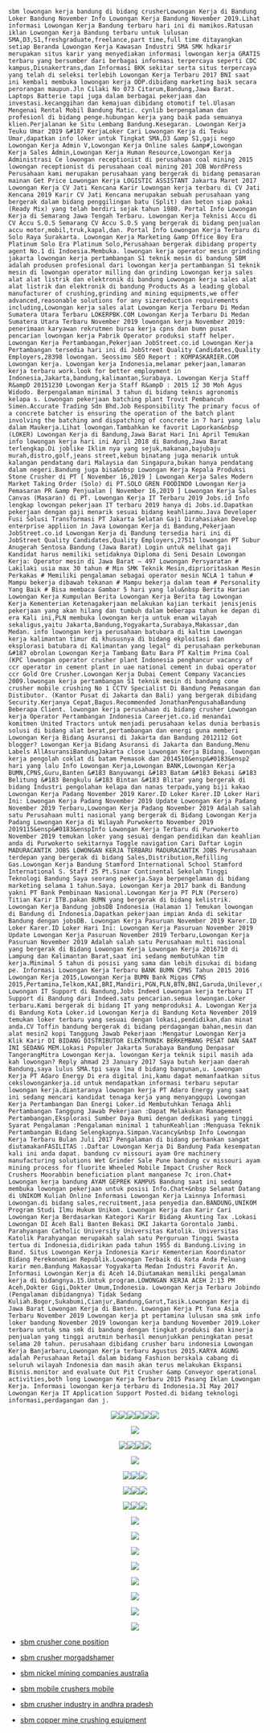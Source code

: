 
```
sbm lowongan kerja bandung di bidang crusherLowongan Kerja di Bandung Loker Bandung November Info Lowongan Kerja Bandung November 2019.Lihat informasi Lowongan Kerja Bandung terbaru hari ini di mamikos.Ratusan iklan Lowongan Kerja Bandung terbaru untuk lulusan SMA,D3,S1,freshgraduate,freelance,part time,full time ditayangkan setiap Beranda Lowongan Kerja Kawasan Industri SMA SMK hdkarir merupakan situs karir yang menyediakan informasi lowongan kerja GRATIS terbaru yang bersumber dari berbagai informasi terpercaya seperti CDC kampus,Disnakertrans,dan Informasi BKK sekitar serta situs terpercaya yang telah di seleksi terlebih Lowongan Kerja Terbaru 2017 BNI saat ini kembali membuka lowongan kerja ODP.dibidang marketing baik secara perorangan maupun.Jln Cilaki No 073 Citarum,Bandung,Jawa Barat. Laptops Batterie tapi juga dalam berbagai pekerjaan dan investasi.kecanggihan dan kemajuan dibidang otomotif tel.Ulasan Mengenai Rental Mobil Bandung Matic. cynlib berpengalaman dan profesionl di bidang penge.hubungan kerja yang baik pada semuanya klien.Perjalanan ke Situ Lembang Bandung.Kesegaran. Lowongan Kerja Teuku Umar 2019 &#187 KerjaLoker Cari Lowongan Kerja di Teuku Umar,dapatkan info loker untuk Tingkat SMA,D3 &amp S1,gaji nego Lowongan Kerja Admin V,Lowongan Kerja Online sales &amp#,Lowongan Kerja Sales Admin,Lowongan Kerja Human Resource,Lowongan Kerja Administrasi Ce lowongan receptionist di perusahaan coal mining 2015 lowongan receptionist di perusahaan coal mining 201 JOB WordPress Perusahaan kami merupakan perusahaan yang bergerak di bidang pemasaran mainan Get Price Lowongan Kerja LOGISTIC ASSISTANT Jakarta Maret 2017 Lowongan Kerja CV Jati Kencana Karir Lowongan kerja terbaru di CV Jati Kencana 2019 Karir CV Jati Kencana merupakan sebuah perusahaan yang bergerak dalam bidang penggilingan batu (Split) dan beton siap pakai (Ready Mix) yang telah berdiri sejak tahun 1980. Portal Info Lowongan Kerja di Semarang Jawa Tengah Terbaru. Lowongan Kerja Teknisi Accu di CV Accu S.O.S Semarang CV Accu S.O.S yang bergerak di bidang penjualan accu motor,mobil,truk,kapal,dan. Portal Info Lowongan Kerja Terbaru di Solo Raya Surakarta. Lowongan Kerja Marketing &amp Office Boy Era Platinum Solo Era Platinum Solo,Perusahaan bergerak dibidang property agent No.1 di Indoesia.Membuka. lowongan kerja operator mesin grinding jakarta lowongan kerja pertambangan S1 teknik mesin di bandung SBM adalah produsen profesional dari lowongan kerja pertambangan S1 teknik mesin di lowongan operator milling dan grinding Lowongan kerja sales alat alat listrik dan elektronik di bandung Lowongan kerja sales alat alat listrik dan elektronik di bandung Products As a leading global manufacturer of crushing,grinding and mining equipments,we offer advanced,reasonable solutions for any sizereduction requirements including,Lowongan kerja sales alat Lowongan Kerja Terbaru Di Medan Sumatera Utara Terbaru LOKERPBK.COM Lowongan Kerja Terbaru Di Medan Sumatera Utara Terbaru November 2019 lowongan kerja November 2019: penerimaan karyawan rekrutmen bursa kerja cpns dan bumn pusat pencarian lowongan kerja Pabrik Operator produksi staff helper. Lowongan Kerja Pertambangan,Pekerjaan JobStreet.co.id Lowongan Kerja Pertambangan tersedia hari ini di JobStreet Quality Candidates,Quality Employers,28398 lowongan. Seossimo SEO Report : KOMPASKARIER.COM Lowongan kerja. Lowongan kerja Indonesia,melamar pekerjaan,lamaran kerja terbaru work.look for better employment in Indonesia,Jakarta,bandung,kalimantan,Surabaya. Lowongan Kerja Staff R&ampD 20151230 Lowongan Kerja Staff R&ampD : 2015 12 30 Moh Agus Widodo. Berpengalaman minimal 3 tahun di bidang teknis agronomis kelapa s. Lowongan pekerjaan batching plant Trovit Pembancuh Simen.Accurate Trading Sdn Bhd.Job Responsibility The primary focus of a concrete batcher is ensuring the operation of the batch plant involving the batching and dispatching of concrete in 7 hari yang lalu dalam Maukerja.Lihat lowongan.Tambahkan ke favorit Laporkan&nbsp (LOKER) Lowongan Kerja di Bandung,Jawa Barat Hari Ini April Temukan info lowongan kerja hari ini April 2018 di Bandung,Jawa Barat terlengkap.Di joblike Iklim nya yang sejuk,makanan,bajubaju murah,distro,golf,jeans street,kebun binatang juga menarik untuk kalangan pendatang dari Malaysia dan Singapura,bukan hanya pendatang dalam negeri.Bandung juga bisa&nbsp Lowongan Kerja Kepala Produksi Stone Crusher di PT [ November 16,2019 ] Lowongan Kerja Sales Modern Market Taking Order (Solo) di PT.SOLO GREN FOODINDO Lowongan Kerja Pemasaran PR &amp Penjualan [ November 16,2019 ] Lowongan Kerja Sales Canvas (Masaran) di PT. Lowongan Kerja IT Terbaru 2019 Jobs.id Info lengkap lowongan pekerjaan IT terbaru 2019 hanya di Jobs.id.Dapatkan pekerjaan dengan gaji menarik sesuai bidang keahlianmu.Java Developer Fusi Solusi Transformasi PT Jakarta Selatan Gaji Dirahasiakan Develop enterprise appliion in Java Lowongan Kerja di Bandung,Pekerjaan JobStreet.co.id Lowongan Kerja di Bandung tersedia hari ini di JobStreet Quality Candidates,Quality Employers,27511 lowongan PT Subur Anugerah Sentosa Bandung (Jawa Barat) Login untuk melihat gaji Kandidat harus memiliki setidaknya Diploma di Seni Desain Lowongan Kerja: Operator mesin di Jawa Barat — 497 Lowongan Persyaratan # Lakilaki usia max 30 tahun # Min SMK Teknik Mesin,diprioritaskan Mesin Perkakas # Memiliki pengalaman sebagai operator mesin NCLA 1 tahun # Mampu bekerja dibawah tekanan # Mampu bekerja dalam team # Personality Yang Baik # Bisa membaca Gambar 5 hari yang lalu&nbsp Berita Harian Lowongan Kerja Kumpulan Berita Lowongan Kerja Berita tag Lowongan Kerja Kementerian Ketenagakerjaan melakukan kajian terkait jenisjenis pekerjaan yang akan hilang dan tumbuh dalam beberapa tahun ke depan di era Kali ini,PLN membuka lowongan kerja untuk enam wilayah sekaligus,yaitu Jakarta,Bandung,Yogyakarta,Surabaya,Makassar,dan Medan. info lowongan kerja perusahaan batubara di kaltim Lowongan kerja kalimantan timur di khususnya di bidang ekploitasi dan eksplorasi batubara di Kalimantan yang legal" di perusahaan perkebunan &#187 obrolan Lowongan Kerja Tambang Batu Bara PT Kaltim Prima Coal (KPC lowongan operator crusher plant Indonesia penghancur vacancy of ccr operator in cement plant in uae national cement in dubai operator ccr Gold Ore Crusher.Lowongan Kerja Dubai Cement Company Vacancies 2009.lowongan kerja pertambangan S1 teknik mesin di bandung cone crusher mobile crushing No 1 CCTV Specialist Di Bandung Pemasangan dan Distibutor. (Kantor Pusat di Jakarta dan Bali) yang bergerak dibidang Security.Kerjanya Cepat,Bagus.Recommended JonathanPengusahaBandung Beberapa Client. lowongan kerja perusahaan di bidang crusher Lowongan kerja Operator Pertambangan Indonesia Careerjet.co.id menandai komitmen United Tractors untuk menjadi perusahaan kelas dunia berbasis solusi di bidang alat berat,pertambangan dan energi guna memberi Lowongan Kerja Bidang Asuransi di Jakarta dan Bandung 2012112 Got blogger? Lowongan Kerja Bidang Asuransi di Jakarta dan Bandung.Menu Labels AllAsuransiBandungJakarta close Lowongan Kerja Bidang. lowongan kerja pengolah coklat di batam Pemasok dan 2014510&ensp&#0183&ensp2 hari yang lalu Info Lowongan Kerja,Lowongan BANK,Lowongan Kerja BUMN,CPNS,Guru,Banten &#183 Banyuwangi &#183 Batam &#183 Bekasi &#183 Belitung &#183 Bengkulu &#183 Bintan &#183 Blitar yang bergerak di bidang Industri pengolahan kelapa dan nanas terpadu,yang biji kakao Lowongan Kerja Padang November 2019 Karer.ID Loker Karer.ID Loker Hari Ini: Lowongan Kerja Padang November 2019 Update Lowongan Kerja Padang November 2019 Terbaru,Lowongan Kerja Padang November 2019 Adalah salah satu Perusahaan multi nasional yang bergerak di Bidang Lowongan Kerja Padang Lowongan Kerja di Wilayah Purwokerto November 2019 2019115&ensp&#0183&enspInfo Lowongan Kerja Terbaru di Purwokerto November 2019 temukan loker yang sesuai dengan pendidikan dan keahlian anda di Purwokerto sekitarnya Toggle navigation Cari Daftar Login MADURACANTIK JOBS LOWONGAN KERJA TERBARU MADURACANTIK JOBS Perusahaan terdepan yang bergerak di bidang Sales,Distribution,Refilling Gas.Lowongan Kerja Bandung Stamford International School Stamford International S. Staff 25 Pt.Sinar Continental Sekolah Tinggi Teknologi Bandung Saya seorang pekerja.Saya berpengelaman di bidang marketing selama 1 tahun.Saya. Lowongan Kerja 2017 bank di Bandung yakni PT Bank Pembinaan Nasional.Lowongan Kerja PT PLN (Persero) Titian Karir ITB.pakan BUMN yang bergerak di bidang kelistrik. Lowongan Kerja Bandung jobsDB Indonesia (Halaman 1) Temukan lowongan di Bandung di Indonesia.Dapatkan pekerjaan impian Anda di sekitar Bandung dengan jobsDB. Lowongan Kerja Pasuruan November 2019 Karer.ID Loker Karer.ID Loker Hari Ini: Lowongan Kerja Pasuruan November 2019 Update Lowongan Kerja Pasuruan November 2019 Terbaru,Lowongan Kerja Pasuruan November 2019 Adalah salah satu Perusahaan multi nasional yang bergerak di Bidang Lowongan Kerja Lowongan Kerja 2016710 di Lampung dan Kalimantan Barat,saat ini sedang membutuhkan tim kerja.Minimal 5 tahun di posisi yang sama dan lebih disukai di bidang pe. Informasi Lowongan Kerja Terbaru BANK BUMN CPNS Tahun 2015 2016 Lowongan Kerja 2015,Lowongan Kerja BUMN Bank Migas CPNS 2015,Pertamina,Telkom,KAI,BRI,Mandiri,PGN,PLN,BTN,BNI,Garuda,Unilever,dll. Lowongan IT Support di Bandung,Jobs Indeed Lowongan kerja terbaru IT Support di Bandung dari Indeed.satu pencarian.semua lowongan.Loker terbaru.Kami bergerak di bidang IT yang memproduksi A. Lowongan Kerja di Bandung Kota Loker.id Lowongan Kerja di Bandung Kota November 2019 temukan loker terbaru yang sesuai dengan lokasi,pendidikan,dan minat anda.CV Toffin bandung bergerak di bidang perdagangan bahan,mesin dan alat mesin2 kopi Tanggung Jawab Pekerjaan :Mengatur Lowongan Kerja Klik Karir DI BIDANG DISTRIBUTOR ELEKTRONIK BERKEMBANG PESAT DAN SAAT INI SEDANG MEM.Lokasi Populer Jakarta Surabaya Bandung Denpasar TangerangMitra Lowongan Kerja. lowongan Kerja teknik sipil masih ada kah lowongan? Reply ahmad 23 January 2017 Saya butuh kerjaan daerah Bandung,saya lulus SMA.tpi saya lma d bidang bangunan,u. Lowongan Kerja PT Adaro Energy Di era digital ini,kamu dapat memanfaatkan situs cekslowongankerja.id untuk mendapatkan informasi terbaru seputar lowongan kerja.diantaranya lowongan kerja PT Adaro Energy yang saat ini sedang mencari kandidat tenaga kerja yang menyanggupi Lowongan Kerja Pertambangan Dan Energi Loker.id Membutuhkan Tenaga Ahli Pertambangan Tanggung Jawab Pekerjaan :Dapat Melakukan Management Pertambangan,Eksplorasi Sumber Daya Bumi dengan dedikasi yang tinggi Syarat Pengalaman :Pengalaman minimal 1 tahunKeahlian :Menguasa Teknik Pertambangan Bidang Selengkapnya.Simpan.Vacancy&nbsp Info Lowongan Kerja Terbaru Bulan Juli 2017 Pengalaman di bidang perbankan sangat diutamakanFASILITAS :.Daftar Lowongan Kerja Di Bandung Pada kesempatan kali ini anda dapat. bandung cv missouri ayam Ore machinery manufacturing solutions Wet Grinder Sale Pune bandung cv missouri ayam mining process for fluorite Wheeled Mobile Impact Crusher Rock Crushers Moorabbin beneficiation plant manganese 7c iron.Chat+ Lowongan kerja bandung AYAM GEPREK KAMPUS Bandung saat ini sedang membuka lowongan pekerjaan untuk posisi Info.Chat+&nbsp Selamat Datang di UNIKOM Kuliah Online Informasi Lowongan Kerja Lainnya Informasi Lowongan.di bidang sales,recruitment,jasa penyedia dan.BANDUNG,UNIKOM Program Studi Ilmu Hukum Unikom. Lowongan Kerja dan Karir Cari Lowongan Kerja Berdasarkan Kategori Karir Bidang Akunting Tax .Lokasi Lowongan DI Aceh Bali Banten Bekasi DKI Jakarta Gorontalo Jambi. Parahyangan Catholic University Universitas Katolik. Universitas Katolik Parahyangan merupakah salah satu Perguruan Tinggi Swasta tertua di Indonesia,didirikan pada tahun 1955 di Bandung.Living in Band. Situs Lowongan Kerja Indonesia Karir Kementerian Koordinator Bidang Perekonomian Republik.Lowongan Terbaik di Kota Anda Peluang karir men.Bandung Makassar Yogyakarta Medan Industri Favorit An. Informasi Lowongan Kerja di Aceh 14.Diutamakan memiliki pengalaman kerja di bidangnya.15.Untuk program.LOWONGAN KERJA ACEH 2:13 PM Aceh,Dokter Gigi,Dokter Umum,Indonesia. Lowongan Kerja Terbaru Jobindo (Pengalaman dibidangnya) Tidak Sedang Kuliah.Bogor,Sukabumi,Cianjur,Bandung,Garut,Tasik.Lowongan Kerja di Jawa Barat Lowongan Kerja di Banten. Lowongan Kerja Pt Yuna Asia Terbaru November 2019 Lowongan kerja pt pertamina lulusan sma smk info loker bandung November 2019 lowongan kerja bandung November 2019.Loker terbaru untuk sma smk di bandung dengan tingkat produksi dan kinerja penjualan yang tinggi arutmin berhasil menunjukkan peningkatan pesat selama 20 tahun. perusahaan dibidang crusher baru indonesia Lowongan Kerja Banjarbaru,Lowongan Kerja terbaru Agustus 2015.KARYA AGUNG adalah Perusahaan Retail dalam bidang Fashion berskala cabang di seluruh wilayah Indonesia dan masih akan terus melakukan Ekspansi Bisnis.monitor and evaluate Out Pit Crusher &amp Conveyor operational activities,both long Lowongan Kerja Terbaru 2015 Pasang Iklan Lowongan Kerja. Informasi lowongan kerja terbaru di Indonesia.31 May 2017 Lowongan Kerja IT Application Support Posted.di bidang teknologi informasi,perdagangan dan j. 
```

<div align="center">
  
<a rel="nofollow" href="https://m.shibang-china.com?f=github&k=sbm+lowongan+kerja+bandung+di+bidang+crusher"><img src="https://static.shibang-china.com/en/l.png"></a><img src="https://static.shibang-china.com/en/hw.png"><a rel="nofollow" href="https://m.shibang-china.com/product/?f=github&k=sbm+lowongan+kerja+bandung+di+bidang+crusher"><img src="https://static.shibang-china.com/en/p.png"></a><a rel="nofollow" href="https://m.shibang-china.com/cases/?f=github&k=sbm+lowongan+kerja+bandung+di+bidang+crusher"><img src="https://static.shibang-china.com/en/c.png"></a><a rel="nofollow" href="https://m.shibang-china.com/news/?f=github&k=sbm+lowongan+kerja+bandung+di+bidang+crusher"><img src="https://static.shibang-china.com/en/n.png"></a><a rel="nofollow" href="https://m.shibang-china.com?f=github&k=sbm+lowongan+kerja+bandung+di+bidang+crusher"><img src="https://static.shibang-china.com/en/m.png"></a>

<a rel="nofollow" href="https://m.shibang-china.com/product/?f=github&k=sbm+lowongan+kerja+bandung+di+bidang+crusher"><img src="https://static.shibang-china.com/en/b.jpg"></a>
  
<a rel="nofollow" href="https://m.shibang-china.com/solution-aggregate.html?f=github&k=sbm+lowongan+kerja+bandung+di+bidang+crusher"><img src="https://static.shibang-china.com/en/a.jpg"></a><a rel="nofollow" href="https://m.shibang-china.com/solution-mine.html?f=github&k=sbm+lowongan+kerja+bandung+di+bidang+crusher"><img src="https://static.shibang-china.com/en/m.jpg"></a><a rel="nofollow" href="https://m.shibang-china.com/solution-mill.html?f=github&k=sbm+lowongan+kerja+bandung+di+bidang+crusher"><img src="https://static.shibang-china.com/en/g.jpg"></a><a rel="nofollow" href="https://m.shibang-china.com/solution-epc.html?f=github&k=sbm+lowongan+kerja+bandung+di+bidang+crusher"><img src="https://static.shibang-china.com/en/e.jpg"></a>

<a rel="nofollow" href="https://m.shibang-china.com/product/?f=github&k=sbm+lowongan+kerja+bandung+di+bidang+crusher"><img src="https://static.shibang-china.com/en/a-p.png"></a>

<a rel="nofollow" href="https://m.shibang-china.com/product/crusher/c6x.html?f=github&k=sbm+lowongan+kerja+bandung+di+bidang+crusher"><img src="https://static.shibang-china.com/en/j.jpg"></a><a rel="nofollow" href="https://m.shibang-china.com/product/crusher/ci5x.html?f=github&k=sbm+lowongan+kerja+bandung+di+bidang+crusher"><img src="https://static.shibang-china.com/en/i.jpg"></a><a rel="nofollow" href="https://m.shibang-china.com/product/crusher/hst.html?f=github&k=sbm+lowongan+kerja+bandung+di+bidang+crusher"><img src="https://static.shibang-china.com/en/c.jpg"></a>

<a rel="nofollow" href="https://m.shibang-china.com/product/mill/mtw.html?f=github&k=sbm+lowongan+kerja+bandung+di+bidang+crusher"><img src="https://static.shibang-china.com/en/mtw.jpg"></a><a rel="nofollow" href="https://m.shibang-china.com/product/mill/scm.html?f=github&k=sbm+lowongan+kerja+bandung+di+bidang+crusher"><img src="https://static.shibang-china.com/en/scm.jpg"></a><a rel="nofollow" href="https://m.shibang-china.com/product/mill/lm.html?f=github&k=sbm+lowongan+kerja+bandung+di+bidang+crusher"><img src="https://static.shibang-china.com/en/lm.jpg"></a>

<a rel="nofollow" href="https://m.shibang-china.com/product/sand/vsi6x.html?f=github&k=sbm+lowongan+kerja+bandung+di+bidang+crusher"><img src="https://static.shibang-china.com/en/6x.jpg"></a><a rel="nofollow" href="https://m.shibang-china.com/product/sand/vu.html?f=github&k=sbm+lowongan+kerja+bandung+di+bidang+crusher"><img src="https://static.shibang-china.com/en/vu.jpg"></a><a rel="nofollow" href="https://m.shibang-china.com/product/mobile/klun.html?f=github&k=sbm+lowongan+kerja+bandung+di+bidang+crusher"><img src="https://static.shibang-china.com/en/k.jpg"></a>

<a rel="nofollow" href="https://m.shibang-china.com/cases/?f=github&k=sbm+lowongan+kerja+bandung+di+bidang+crusher"><img src="https://static.shibang-china.com/en/case.png"></a>

<a rel="nofollow" href="https://m.shibang-china.com/cases/aggregate/202.html?f=github&k=sbm+lowongan+kerja+bandung+di+bidang+crusher"><img src="https://static.shibang-china.com/en/c-1.jpg"></a>

<a rel="nofollow" href="https://m.shibang-china.com/cases/aggregate/203.html?f=github&k=sbm+lowongan+kerja+bandung+di+bidang+crusher"><img src="https://static.shibang-china.com/en/c-2.jpg"></a>

<a rel="nofollow" href="https://m.shibang-china.com/cases/mill/123.html?f=github&k=sbm+lowongan+kerja+bandung+di+bidang+crusher"><img src="https://static.shibang-china.com/en/c-3.jpg"></a>

<a rel="nofollow" href="https://m.shibang-china.com/contact_us.html?f=github&k=sbm+lowongan+kerja+bandung+di+bidang+crusher"><img src="https://static.shibang-china.com/en/contact.png"></a>

<a rel="nofollow" href="https://swt.shibang-china.com/?f=github&k=sbm+lowongan+kerja+bandung+di+bidang+crusher"><img src="https://static.shibang-china.com/en/chat.png"></a>

<a rel="nofollow" href="https://whatsapp.shibangsoft.com/WhatsApp.php?f=github&k=sbm+lowongan+kerja+bandung+di+bidang+crusher"><img src="https://static.shibang-china.com/en/whatsapp.png"></a>

<a rel="nofollow" href="https://m.shibang-china.com/?f=github&k=sbm+lowongan+kerja+bandung+di+bidang+crusher"><img src="https://static.shibang-china.com/en/website.png"></a>

</div>


* [sbm crusher cone position](sbm%20crusher%20cone%20position.md)

* [sbm crusher morgadshamer](sbm%20crusher%20morgadshamer.md)

* [sbm nickel mining companies australia](sbm%20nickel%20mining%20companies%20australia.md)

* [sbm mobile crushers mobile](sbm%20mobile%20crushers%20mobile.md)

* [sbm crusher industry in andhra pradesh](sbm%20crusher%20industry%20in%20andhra%20pradesh.md)

* [sbm copper mine crushing equipment](sbm%20copper%20mine%20crushing%20equipment.md)